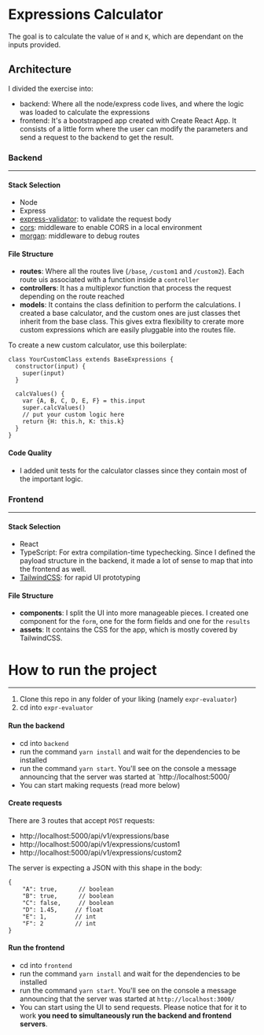 # Expressions Calculator
The goal is to calculate the value of `H` and `K`, which are dependant on the inputs provided.

## Architecture

I divided the exercise into:
- backend: Where all the node/express code lives, and where the logic was loaded to calculate the expressions
- frontend: It's a bootstrapped app created with Create React App. It consists of a little form where the user can modify the parameters and send a request to the backend to get the result.

### Backend
---
#### Stack Selection
- Node
- Express
- [express-validator](https://express-validator.github.io/docs/): to validate the request body
- [cors](https://www.npmjs.com/package/cors): middleware to enable CORS in a local environment
- [morgan](https://github.com/expressjs/morgan): middleware to debug routes

#### File Structure
- **routes**: Where all the routes live (`/base`, `/custom1` and `/custom2`). Each route uis associated with a function inside a `controller`
- **controllers**: It has a multiplexor function that process the request depending on the route reached
- **models**: It contains the class definition to perform the calculations. I created a base calculator, and the custom ones are just classes thet inherit from the base class. This gives extra flexibility to crerate more custom expressions which are easily pluggable into the routes file.

To create a new custom calculator, use this boilerplate:

```
class YourCustomClass extends BaseExpressions {
  constructor(input) {
    super(input)
  }

  calcValues() {
    var {A, B, C, D, E, F} = this.input
    super.calcValues()
    // put your custom logic here
    return {H: this.h, K: this.k}
  }
}
```

#### Code Quality
- I added unit tests for the calculator classes since they contain most of the important logic.


### Frontend
---
#### Stack Selection
- React
- TypeScript: For extra compilation-time typechecking. Since I defined the payload structure in the backend, it made a lot of sense to map that into the frontend as well.
- [TailwindCSS](https://tailwindcss.com/): for rapid UI prototyping

#### File Structure
- **components**: I split the UI into more manageable pieces. I created one component for the `form`, one for the form fields and one for the `results`
- **assets**: It contains the CSS for the app, which is mostly covered by TailwindCSS.

# How to run the project
---

1. Clone this repo in any folder of your liking (namely `expr-evaluator`)
2. cd into `expr-evaluator`

#### Run the backend
- cd into `backend`
- run the command `yarn install` and wait for the dependencies to be installed
- run the command `yarn start`. You'll see on the console a message announcing that the server was started at `http://localhost:5000/
- You can start making requests (read more below)

#### Create requests
There are 3 routes that accept `POST` requests:
- http://localhost:5000/api/v1/expressions/base
- http://localhost:5000/api/v1/expressions/custom1
- http://localhost:5000/api/v1/expressions/custom2

The server is expecting a JSON with this shape in the body:
```
{
	"A": true,      // boolean
	"B": true,      // boolean
	"C": false,     // boolean
	"D": 1.45,     // float
	"E": 1,        // int
	"F": 2         // int
}
```

#### Run the frontend
- cd into `frontend`
- run the command `yarn install` and wait for the dependencies to be installed
- run the command `yarn start`. You'll see on the console a message announcing that the server was started at `http://localhost:3000/`
- You can start using the UI to send requests. Please notice that for it to work **you need to simultaneously run the backend and frontend servers**.



